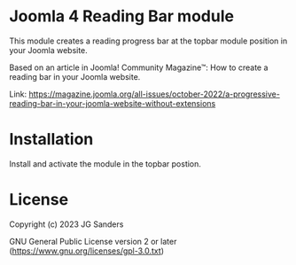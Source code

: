 # Joomla 4 Reading Bar module

This module creates a reading progress bar at the topbar module position in your Joomla website.

Based on an article in Joomla! Community Magazine™: How to create a reading bar in your Joomla website.

Link: https://magazine.joomla.org/all-issues/october-2022/a-progressive-reading-bar-in-your-joomla-website-without-extensions

# Installation

Install and activate the module in the topbar postion.

# License

Copyright (c) 2023 JG Sanders

GNU General Public License version 2 or later (https://www.gnu.org/licenses/gpl-3.0.txt)
